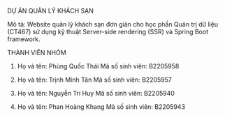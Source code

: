 DỰ ÁN QUẢN LÝ KHÁCH SẠN

Mô tả: Website quản lý khách sạn đơn giản cho học phần Quản trị dữ liệu (CT467) sử dụng kỹ thuật Server-side rendering (SSR) và Spring Boot framework.

THÀNH VIÊN NHÓM

1. Họ và tên: Phùng Quốc Thái
   Mã số sinh viên: B2205958

2. Họ và tên: Trịnh Minh Tân
   Mã số sinh viên: B2205957

3. Họ và tên: Nguyễn Trí Huy
   Mã số sinh viên: B2205940

4. Họ và tên: Phan Hoàng Khang
   Mã số sinh viên: B2205943
   
